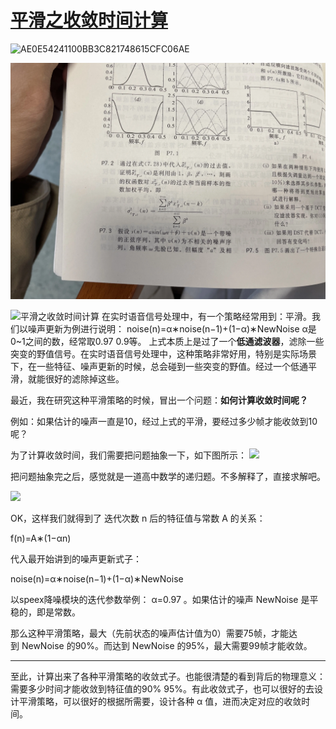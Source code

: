 # [平滑之收敛时间计算](https://zhuanlan.zhihu.com/p/377692978)
![AE0E54241100BB3C821748615CFC06AE](https://cdn.staticaly.com/gh/andyye1999/image-hosting@master/20221029/AE0E54241100BB3C821748615CFC06AE.7d1v8hyup5c0.webp)

![IMG_3016](https://raw.githubusercontent.com/andyye1999/image-hosting/master/20220524/IMG_3016.6gesqckjen80.webp)


![平滑之收敛时间计算](https://pica.zhimg.com/v2-96be71b46f1ffd4b2be1db3dbecb9c41_720w.gif?source=172ae18b)
在实时语音信号处理中，有一个策略经常用到：平滑。我们以噪声更新为例进行说明：
noise(n)=α∗noise(n−1)+(1−α)∗NewNoise
α是0~1之间的数，经常取0.97 0.9等。
上式本质上是过了一个**低通滤波器**，滤除一些突变的野值信号。在实时语音信号处理中，这种策略非常好用，特别是实际场景下，在一些特征、噪声更新的时候，总会碰到一些突变的野值。经过一个低通平滑，就能很好的滤除掉这些。

最近，我在研究这种平滑策略的时候，冒出一个问题：**如何计算收敛时间呢？**

例如：如果估计的噪声一直是10，经过上式的平滑，要经过多少帧才能收敛到10呢？

为了计算收敛时间，我们需要把问题抽象一下，如下图所示：
![](https://pic4.zhimg.com/80/v2-50f9fc6206dd49441340011eb1df63d3_720w.webp)

把问题抽象完之后，感觉就是一道高中数学的递归题。不多解释了，直接求解吧。

![](https://pic3.zhimg.com/80/v2-2ad6db4721b8c9f6f8cccefcbfc6130e_720w.webp)

OK，这样我们就得到了 迭代次数 n 后的特征值与常数 A 的关系：

f(n)=A∗(1−αn)

代入最开始讲到的噪声更新式子：

noise(n)=α∗noise(n−1)+(1−α)∗NewNoise

以speex降噪模块的迭代参数举例： α=0.97 。如果估计的噪声 NewNoise 是平稳的，即是常数。

那么这种平滑策略，最大（先前状态的噪声估计值为0）需要75帧，才能达到 NewNoise 的90%。而达到 NewNoise 的95%，最大需要99帧才能收敛。

---

至此，计算出来了各种平滑策略的收敛式子。也能很清楚的看到背后的物理意义：需要多少时间才能收敛到特征值的90% 95%。有此收敛式子，也可以很好的去设计平滑策略，可以很好的根据所需要，设计各种 α 值，进而决定对应的收敛时间。